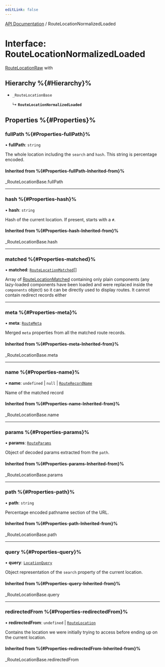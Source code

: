 ```yaml
---
editLink: false
---
```


[API Documentation](../index.md) / RouteLocationNormalizedLoaded

# Interface: RouteLocationNormalizedLoaded

[RouteLocationRaw](../index.md#Type-Aliases-RouteLocationRaw) with

## Hierarchy %{#Hierarchy}%

- `_RouteLocationBase`

  ↳ **`RouteLocationNormalizedLoaded`**

## Properties %{#Properties}%

### fullPath %{#Properties-fullPath}%

• **fullPath**: `string`

The whole location including the `search` and `hash`. This string is
percentage encoded.

#### Inherited from %{#Properties-fullPath-Inherited-from}%

\_RouteLocationBase.fullPath

---

### hash %{#Properties-hash}%

• **hash**: `string`

Hash of the current location. If present, starts with a `#`.

#### Inherited from %{#Properties-hash-Inherited-from}%

\_RouteLocationBase.hash

---

### matched %{#Properties-matched}%

• **matched**: [`RouteLocationMatched`](RouteLocationMatched.md)[]

Array of [RouteLocationMatched](RouteLocationMatched.md) containing only plain components (any
lazy-loaded components have been loaded and were replaced inside the
`components` object) so it can be directly used to display routes. It
cannot contain redirect records either

---

### meta %{#Properties-meta}%

• **meta**: [`RouteMeta`](RouteMeta.md)

Merged `meta` properties from all the matched route records.

#### Inherited from %{#Properties-meta-Inherited-from}%

\_RouteLocationBase.meta

---

### name %{#Properties-name}%

• **name**: `undefined` \| `null` \| [`RouteRecordName`](../index.md#Type-Aliases-RouteRecordName)

Name of the matched record

#### Inherited from %{#Properties-name-Inherited-from}%

\_RouteLocationBase.name

---

### params %{#Properties-params}%

• **params**: [`RouteParams`](../index.md#Type-Aliases-RouteParams)

Object of decoded params extracted from the `path`.

#### Inherited from %{#Properties-params-Inherited-from}%

\_RouteLocationBase.params

---

### path %{#Properties-path}%

• **path**: `string`

Percentage encoded pathname section of the URL.

#### Inherited from %{#Properties-path-Inherited-from}%

\_RouteLocationBase.path

---

### query %{#Properties-query}%

• **query**: [`LocationQuery`](../index.md#Type-Aliases-LocationQuery)

Object representation of the `search` property of the current location.

#### Inherited from %{#Properties-query-Inherited-from}%

\_RouteLocationBase.query

---

### redirectedFrom %{#Properties-redirectedFrom}%

• **redirectedFrom**: `undefined` \| [`RouteLocation`](RouteLocation.md)

Contains the location we were initially trying to access before ending up
on the current location.

#### Inherited from %{#Properties-redirectedFrom-Inherited-from}%

\_RouteLocationBase.redirectedFrom
